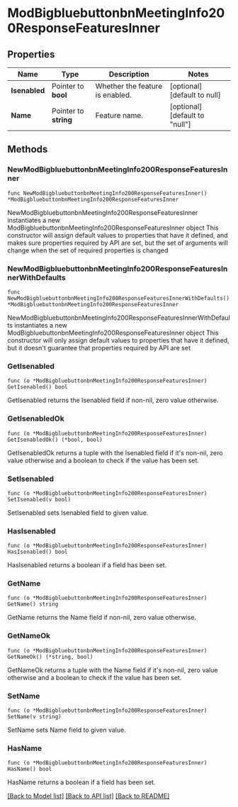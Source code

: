 # ModBigbluebuttonbnMeetingInfo200ResponseFeaturesInner

## Properties

Name | Type | Description | Notes
------------ | ------------- | ------------- | -------------
**Isenabled** | Pointer to **bool** | Whether the feature is enabled. | [optional] [default to null]
**Name** | Pointer to **string** | Feature name. | [optional] [default to "null"]

## Methods

### NewModBigbluebuttonbnMeetingInfo200ResponseFeaturesInner

`func NewModBigbluebuttonbnMeetingInfo200ResponseFeaturesInner() *ModBigbluebuttonbnMeetingInfo200ResponseFeaturesInner`

NewModBigbluebuttonbnMeetingInfo200ResponseFeaturesInner instantiates a new ModBigbluebuttonbnMeetingInfo200ResponseFeaturesInner object
This constructor will assign default values to properties that have it defined,
and makes sure properties required by API are set, but the set of arguments
will change when the set of required properties is changed

### NewModBigbluebuttonbnMeetingInfo200ResponseFeaturesInnerWithDefaults

`func NewModBigbluebuttonbnMeetingInfo200ResponseFeaturesInnerWithDefaults() *ModBigbluebuttonbnMeetingInfo200ResponseFeaturesInner`

NewModBigbluebuttonbnMeetingInfo200ResponseFeaturesInnerWithDefaults instantiates a new ModBigbluebuttonbnMeetingInfo200ResponseFeaturesInner object
This constructor will only assign default values to properties that have it defined,
but it doesn't guarantee that properties required by API are set

### GetIsenabled

`func (o *ModBigbluebuttonbnMeetingInfo200ResponseFeaturesInner) GetIsenabled() bool`

GetIsenabled returns the Isenabled field if non-nil, zero value otherwise.

### GetIsenabledOk

`func (o *ModBigbluebuttonbnMeetingInfo200ResponseFeaturesInner) GetIsenabledOk() (*bool, bool)`

GetIsenabledOk returns a tuple with the Isenabled field if it's non-nil, zero value otherwise
and a boolean to check if the value has been set.

### SetIsenabled

`func (o *ModBigbluebuttonbnMeetingInfo200ResponseFeaturesInner) SetIsenabled(v bool)`

SetIsenabled sets Isenabled field to given value.

### HasIsenabled

`func (o *ModBigbluebuttonbnMeetingInfo200ResponseFeaturesInner) HasIsenabled() bool`

HasIsenabled returns a boolean if a field has been set.

### GetName

`func (o *ModBigbluebuttonbnMeetingInfo200ResponseFeaturesInner) GetName() string`

GetName returns the Name field if non-nil, zero value otherwise.

### GetNameOk

`func (o *ModBigbluebuttonbnMeetingInfo200ResponseFeaturesInner) GetNameOk() (*string, bool)`

GetNameOk returns a tuple with the Name field if it's non-nil, zero value otherwise
and a boolean to check if the value has been set.

### SetName

`func (o *ModBigbluebuttonbnMeetingInfo200ResponseFeaturesInner) SetName(v string)`

SetName sets Name field to given value.

### HasName

`func (o *ModBigbluebuttonbnMeetingInfo200ResponseFeaturesInner) HasName() bool`

HasName returns a boolean if a field has been set.


[[Back to Model list]](../README.md#documentation-for-models) [[Back to API list]](../README.md#documentation-for-api-endpoints) [[Back to README]](../README.md)


